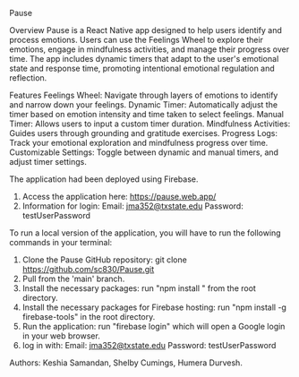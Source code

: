Pause

Overview
Pause is a React Native app designed to help users identify and process emotions. Users can use the Feelings Wheel to explore their emotions, engage in mindfulness activities, and manage their progress over time. The app includes dynamic timers that adapt to the user's emotional state and response time, promoting intentional emotional regulation and reflection.

Features
Feelings Wheel: Navigate through layers of emotions to identify and narrow down your feelings.
Dynamic Timer: Automatically adjust the timer based on emotion intensity and time taken to select feelings.
Manual Timer: Allows users to input a custom timer duration.
Mindfulness Activities: Guides users through grounding and gratitude exercises.
Progress Logs: Track your emotional exploration and mindfulness progress over time.
Customizable Settings: Toggle between dynamic and manual timers, and adjust timer settings.

The application had been deployed using Firebase.
1. Access the application here: https://pause.web.app/
2. Information for login:
Email: jma352@txstate.edu
Password: testUserPassword

To run a local version of the application, you will have to run the following commands in your terminal:

1. Clone the Pause GitHub repository: git clone https://github.com/sc830/Pause.git
2. Pull from the 'main' branch.
3. Install the necessary packages: run "npm install " from the root directory. 
4.  Install the necessary packages for Firebase hosting: run "npm install -g firebase-tools" in the root directory.
5.  Run the application: run "firebase login" which will open a Google login in your web browser.
6.  log in with:
    Email: jma352@txstate.edu
    Password: testUserPassword

Authors: Keshia Samandan, Shelby Cumings, Humera Durvesh.
